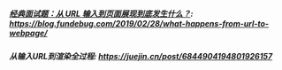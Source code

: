 ##### [经典面试题：从 URL 输入到页面展现到底发生什么？](https://blog.fundebug.com/2019/02/28/what-happens-from-url-to-webpage/): https://blog.fundebug.com/2019/02/28/what-happens-from-url-to-webpage/

##### 从输入URL到渲染全过程: https://juejin.cn/post/6844904194801926157


